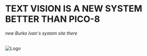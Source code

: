# TEXT VISION IS A NEW SYSTEM BETTER THAN PICO-8
###### new Burko Ivan's system site there


![Logo](https://ibb.co/sPXHTVP)
